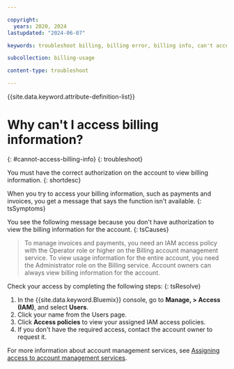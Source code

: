 ```yaml
---

copyright:
  years: 2020, 2024
lastupdated: "2024-06-07"

keywords: troubleshoot billing, billing error, billing info, can't access billing, function unavailable

subcollection: billing-usage

content-type: troubleshoot

---
```


{{site.data.keyword.attribute-definition-list}}

# Why can't I access billing information?
{: #cannot-access-billing-info}
{: troubleshoot}

You must have the correct authorization on the account to view billing information.
{: shortdesc}

When you try to access your billing information, such as payments and invoices, you get a message that says the function isn't available.
{: tsSymptoms}

You see the following message because you don't have authorization to view the billing information for the account.
{: tsCauses}

> To manage invoices and payments, you need an IAM access policy with the Operator role or higher on the Billing account management service. To view usage information for the entire account, you need the Administrator role on the Billing service. Account owners can always view billing information for the account.

Check your access by completing the following steps:
{: tsResolve}

1. In the {{site.data.keyword.Bluemix}} console, go to **Manage, > Access (IAM)**, and select **Users**.
2. Click your name from the Users page.
3. Click **Access policies** to view your assigned IAM access policies.
4. If you don't have the required access, contact the account owner to request it.

For more information about account management services, see [Assigning access to account management services](/docs/account?topic=account-account-services).
